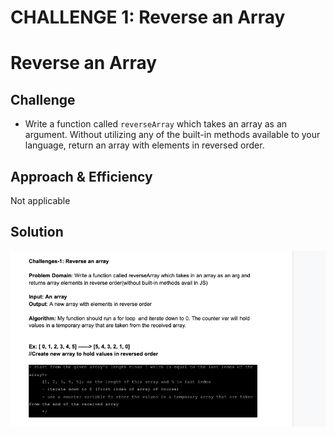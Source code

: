 # CHALLENGE 1: Reverse an Array

# Reverse an Array


## Challenge
- Write a function called `reverseArray` which takes an array as an argument. Without utilizing any of the built-in methods available to your language, return an array with elements in reversed order.

## Approach & Efficiency
Not applicable

## Solution
![Whiteboard](./reverse-array.png)